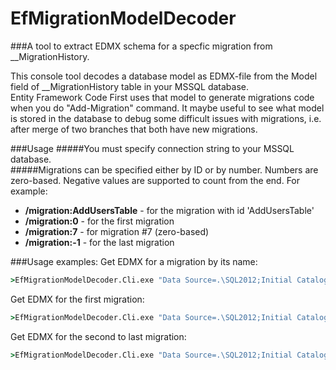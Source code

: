 # EfMigrationModelDecoder
###A tool to extract EDMX schema for a specfic migration from __MigrationHistory.

This console tool decodes a database model as EDMX-file from the Model field of __MigrationHistory table in your MSSQL database.  
Entity Framework Code First uses that model to generate migrations code when you do "Add-Migration" command.
It maybe useful to see what model is stored in the database to debug some difficult issues with migrations, i.e. after merge of two branches that both have new migrations.

###Usage
#####You must specify connection string to your MSSQL database.  
#####Migrations can be specified either by ID or by number. Numbers are zero-based. Negative values are supported to count from the end. 
For example:
* **/migration:AddUsersTable**  - for the migration with id 'AddUsersTable'
* **/migration:0**  - for the first migration
* **/migration:7**  - for migration #7 (zero-based)
* **/migration:-1**  - for the last migration

###Usage examples:
Get EDMX for a migration by its name:
```bat
>EfMigrationModelDecoder.Cli.exe "Data Source=.\SQL2012;Initial Catalog=TestDb;User ID=sa;Password=******;MultipleActiveResultSets=True" /migration:Init
```

Get EDMX for the first migration:
```bat
>EfMigrationModelDecoder.Cli.exe "Data Source=.\SQL2012;Initial Catalog=TestDb;User ID=sa;Password=******;MultipleActiveResultSets=True" /migration:0 /outFile:MyModel.edmx
```

Get EDMX for the second to last migration:
```bat
>EfMigrationModelDecoder.Cli.exe "Data Source=.\SQL2012;Initial Catalog=TestDb;User ID=sa;Password=******;MultipleActiveResultSets=True" /migration:-2 /outFile:MyModel.edmx
```
